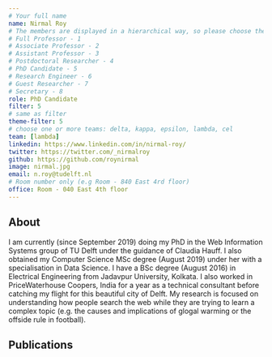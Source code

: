 ```yaml
---
# Your full name 
name: Nirmal Roy
# The members are displayed in a hierarchical way, so please choose the role and filter number from this list:
# Full Professor - 1
# Associate Professor - 2
# Assistant Professor - 3
# Postdoctoral Researcher - 4
# PhD Candidate - 5
# Research Engineer - 6 
# Guest Researcher - 7
# Secretary - 8
role: PhD Candidate
filter: 5
# same as filter
theme-filter: 5
# choose one or more teams: delta, kappa, epsilon, lambda, cel
team: [lambda]
linkedin: https://www.linkedin.com/in/nirmal-roy/
twitter: https://twitter.com/_nirmalroy
github: https://github.com/roynirmal
image: nirmal.jpg
email: n.roy@tudelft.nl
# Room number only (e.g Room - 840 East 4rd floor)
office: Room - 040 East 4th floor
---
```


## About

I am currently (since September 2019) doing my PhD in the Web Information Systems group of TU Delft under the guidance of Claudia Hauff. I also obtained my Computer Science MSc degree (August 2019) under her with a specialisation in Data Science. I have a BSc degree (August 2016) in Electrical Engineering from Jadavpur University, Kolkata. I also worked in PriceWaterhouse Coopers, India for a year as a technical consultant before catching my flight for this beautiful city of Delft. My research is focused on understanding how people search the web while they are trying to learn a complex topic (e.g. the causes and implications of glogal warming or the offside rule in football).

## Publications

[comment]: <> (You don't have to write anything here, it will be automatically filled. )

